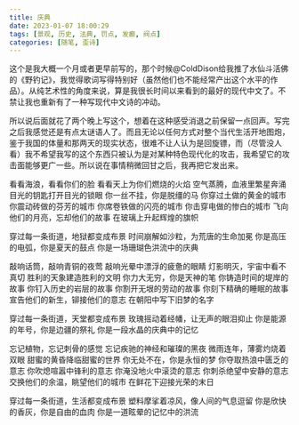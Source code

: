 ```yaml
---
title: 庆典
date: 2023-01-07 18:00:29
tags: [景观, 历史, 法典, 罚点, 发癫, 阀点]
categories: [随笔, 歪诗]
---
```


这个是我大概一个月或者更早前写的，那个时候@ColdDison给我推了水仙斗活佛的《野钓记》，我觉得歌词写得特别好（虽然他们也不能经常产出这个水平的作品）。从纯艺术性的角度来说，算是我很长时间以来看到的最好的现代中文了。不禁让我也重新有了一种写现代中文诗的冲动。

所以说后面就花了两个晚上写这个，想着在这种感受消退之前保留一点回声。写完之后我感觉还是有点太谜语人了。而且无论以任何方式对整个当代生活开地图炮，鉴于我国的体量和那两天的现实状态，很难不让人认为是回旋镖，而（尽管没人看）我不希望我写的这个东西只被认为是对某种特色现代化的攻击，我希望它的攻击面能够更广一些。所以说在事情稍微回甘之后，我再把它发出来。

<!--more-->

看看海浪，看看你们的脸
看看天上为你们燃烧的火焰
空气蒸腾，血液里繁星奔涌
目光的钥匙打开目光的锁眼
你一丝不挂，你是脱缰的马
你穿过土做的黄金的城市
你震动砖做的芬芳的城市
你席卷铁做的闪亮的城市
你击穿电做的惨白的城市
飞向他们的月亮，忘却他们的故事
在玻璃上升起辉煌的旗帜

穿过每一条街道，地狱都变成布景
时间崩解如沙粒，为荒唐的生命加冕
你是高压的电弧，你是夏天的鼓点
你是一场珊瑚色洪流中的庆典

敲响话筒，敲响青铜的夜莺
敲响光晕中漂浮的疲惫的眼睛
灯影明灭，宇宙中看不真切
胜利的天象建造胜利的文明
你力大无穷，你是天神的笔
你铸造时间的堤岸的故事
你钉入历史的岩层的故事
你割开无垠的劳动的故事
你刻下精确的睡眠的故事
宣告他们的新生，铆接他们的意志
在朝阳中写下旧梦的名字

穿过每一条街道，天堂都变成布景
玫瑰摇动着经幡，让无声的眼泪抑止
你是能源的年号，你是边疆的祭礼
你是一段水晶的庆典中的记忆

忘记植物，忘记刺骨的感觉
忘记疾驰的神经和璀璨的黑夜
微雨连年，薄雾灼烧着双眼
甜蜜的黄昏降临甜蜜的世界
你无处不在，你是永恒的梦
你夺取热浪中匮乏的意志
你吹熄喧嚣中锋利的意志
你淹没地火中滚烫的意志
你刺杀绝望中安静的意志
交换他们的余温，眺望他们的城市
在鲜花下迎接光荣的末日

穿过每一条街道，生活都变成布景
塑料摩挲着凉风，像人间的气息逗留
你是欣快的香灰，你是自由的血肉
你是一道眩晕的记忆中的洪流